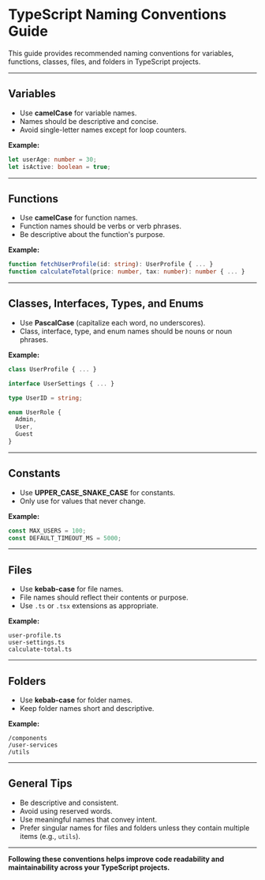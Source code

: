 # TypeScript Naming Conventions Guide

This guide provides recommended naming conventions for variables, functions, classes, files, and folders in TypeScript projects.

---

## Variables

- Use **camelCase** for variable names.
- Names should be descriptive and concise.
- Avoid single-letter names except for loop counters.

**Example:**

```ts
let userAge: number = 30;
let isActive: boolean = true;
```

---

## Functions

- Use **camelCase** for function names.
- Function names should be verbs or verb phrases.
- Be descriptive about the function's purpose.

**Example:**

```ts
function fetchUserProfile(id: string): UserProfile { ... }
function calculateTotal(price: number, tax: number): number { ... }
```

---

## Classes, Interfaces, Types, and Enums

- Use **PascalCase** (capitalize each word, no underscores).
- Class, interface, type, and enum names should be nouns or noun phrases.

**Example:**

```ts
class UserProfile { ... }

interface UserSettings { ... }

type UserID = string;

enum UserRole {
  Admin,
  User,
  Guest
}
```

---

## Constants

- Use **UPPER_CASE_SNAKE_CASE** for constants.
- Only use for values that never change.

**Example:**

```ts
const MAX_USERS = 100;
const DEFAULT_TIMEOUT_MS = 5000;
```

---

## Files

- Use **kebab-case** for file names.
- File names should reflect their contents or purpose.
- Use `.ts` or `.tsx` extensions as appropriate.

**Example:**

```
user-profile.ts
user-settings.ts
calculate-total.ts
```

---

## Folders

- Use **kebab-case** for folder names.
- Keep folder names short and descriptive.

**Example:**

```
/components
/user-services
/utils
```

---

## General Tips

- Be descriptive and consistent.
- Avoid using reserved words.
- Use meaningful names that convey intent.
- Prefer singular names for files and folders unless they contain multiple items (e.g., `utils`).

---

**Following these conventions helps improve code readability and maintainability across your TypeScript projects.**
